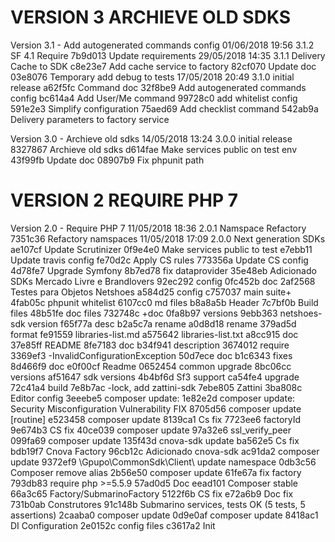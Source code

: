
VERSION 3  ARCHIEVE OLD SDKS
============================

   Version 3.1 - Add autogenerated commands config
      01/06/2018 19:56  3.1.2  SF 4.1 Require
         7b9d013 Update requirements
      29/05/2018 14:35  3.1.1  Delivery Cache to SDK
         c8e23e7 Add cache service to factory
         82cf070 Update doc
         03e8076 Temporary add debug to tests
      17/05/2018 20:49  3.1.0  initial release
         a62f5fc Command doc
         32f8be9 Add autogenerated commands config
         bc614a4 Add User/Me command
         99728c0 add whitelist config
         591e2e3 Simplify configuration
         75aed69 Add checklist command
         542ab9a Delivery parameters to factory service

   Version 3.0 - Archieve old sdks
      14/05/2018 13:24  3.0.0  initial release
         8327867 Archieve old sdks
         d614fae Make services public on test env
         43f99fb Update doc
         08907b9 Fix phpunit path

VERSION 2  REQUIRE PHP 7
========================

   Version 2.0 - Require PHP 7
      11/05/2018 18:36  2.0.1  Namspace Refactory
         7351c36 Refactory namspaces
      11/05/2018 17:09  2.0.0  Next generation SDKs
         ae107cf Update Scrutinizer
         0f9e4e0 Make services public to test
         e7ebb11 Update travis config
         fe70d2c Apply CS rules
         773356a Update CS config
         4d78fe7 Upgrade Symfony
         8b7ed78 fix dataprovider
         35e48eb Adicionado SDKs Mercado Livre e Brandlovers
         92ec292 config
         0fc452b doc
         2af2568 Testes para Objetos Netshoes
         a584d25 config
         c757037 main suite+
         4fab05c phpunit whitelist
         6107cc0 md files
         b8a8a5b Header
         7c7bf0b Build files
         48b51fe doc files
         732748c +doc
         0fa8b97 versions
         9ebb363 netshoes-sdk version
         f65f77a desc
         b2a5c7a rename
         a0d8d18 rename
         379ad5d format
         fe91559 libraries-list.md
         a575642 libraries-list.txt
         a8cc915 doc
         37e85ff README
         8fe7183 doc
         b34f941 description
         3674012 require
         3369ef3 -InvalidConfigurationException
         50d7ece doc
         b1c6343 fixes
         8d466f9 doc
         e0f00cf Readme
         0652454 common upgrade
         8bc06cc versions
         af51647 sdk versions
         4b4bf6d Sf3 support
         ca54fe4 upgrade
         72c41a4 build
         7e8b7ac -lock, add zattini-sdk
         7ebe805 Zattini
         3ba808c Editor config
         3eeebe5 composer update:
         1e82e2d composer update: Security Misconfiguration Vulnerability FIX
         8705d56 composer update [routine]
         e523458 composer update
         8139ca1 Cs fix
         7723ee6 factoryId
         9e674b3 CS fix
         40ce039 composer update
         97a32e6 ssl_verify_peer
         099fa69 composer update
         135f43d cnova-sdk update
         ba562e5 Cs fix
         bdb19f7 Cnova Factory
         96cb12c Adicionado cnova-sdk
         ac91da2 composer update
         9372ef9 \Gpupo\CommonSdk\Client\ update namespace
         0db3c56 Composer remove alias
         2b56e50 composer update
         61fe67a fix factory
         793db83 require php >=5.5.9
         57ad0d5 Doc
         eead101 Composer stable
         66a3c65 Factory/SubmarinoFactory
         5122f6b CS fix
         e72a6b9 Doc fix
         731b0ab Construtores
         91c148b Submarino services, tests OK (5 tests, 5 assertions)
         2caaba0 composer update
         0d9e0af composer update
         8418ac1 DI Configuration
         2e0152c config files
         c3617a2 Init